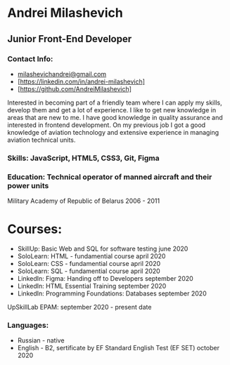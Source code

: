 



# Andrei Milashevich

## Junior Front-End Developer



### Contact Info:
* <milashevichandrei@gmail.com>
* [https://linkedin.com/in/andrei-milashevich]
* [https://github.com/AndreiMilashevich]

Interested in becoming part of a friendly team where I can apply my skills, develop them and get a lot of experience.
I like to get new knowledge in areas that are new to me.
I have good knowledge in quality assurance and interested in frontend development.
On my previous job I got a good knowledge of aviation technology and extensive experience in managing aviation technical units.


### Skills: JavaScript, HTML5, CSS3, Git, Figma


### Education: Technical operator of manned aircraft and their power units
Military Academy of Republic of Belarus
2006 - 2011

# Courses:
* SkillUp: Basic Web and SQL for software testing june 2020
* SoloLearn: HTML - fundamential course april 2020
* SoloLearn: CSS - fundamential course april 2020
* SoloLearn: SQL - fundamential course april 2020
* LinkedIn: Figma: Handing off to Developers september 2020
* LinkedIn: HTML Essential Training september 2020
* LinkedIn: Programming Foundations: Databases september 2020

UpSkillLab EPAM: september 2020 - present date

### Languages: 
* Russian - native
* English - B2, sertificate by EF Standard English Test (EF SET) october 2020
		 